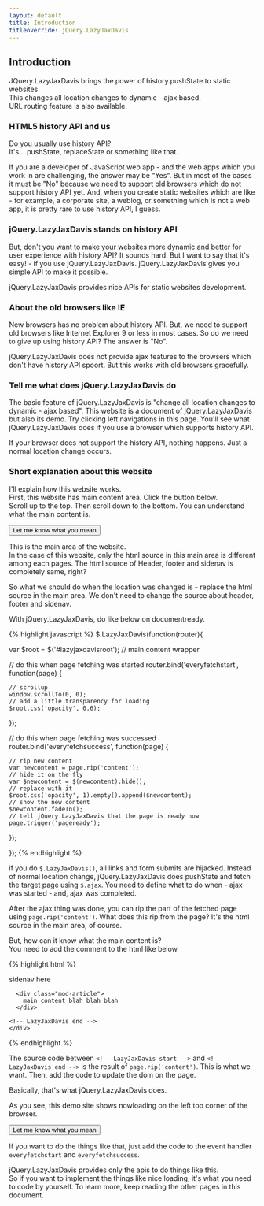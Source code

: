 ```yaml
---
layout: default
title: Introduction
titleoverride: jQuery.LazyJaxDavis
---
```


## Introduction

JQuery.LazyJaxDavis brings the power of history.pushState to static websites.  
This changes all location changes to dynamic - ajax based.  
URL routing feature is also available.

### HTML5 history API and us

Do you usually use history API?  
It's... pushState, replaceState or something like that.  

If you are a developer of JavaScript web app - and the web apps which you work in are challenging, the answer may be "Yes". But in most of the cases it must be "No" because we need to support old browsers which do not support history API yet. And, when you create static websites which are like - for example, a corporate site, a weblog, or something which is not a web app, it is pretty rare to use history API, I guess.

### jQuery.LazyJaxDavis stands on history API

But, don't you want to make your websites more dynamic and better for user experience with history API? It sounds hard. But I want to say that it's easy! - if you use jQuery.LazyJaxDavis. jQuery.LazyJaxDavis gives you simple API to make it possible.

jQuery.LazyJaxDavis provides nice APIs for static websites development.

### About the old browsers like IE

New browsers has no problem about history API. But, we need to support old browsers like Internet Explorer 9 or less in most cases. So do we need to give up using history API? The answer is "No".

jQuery.LazyJaxDavis does not provide ajax features to the browsers which don't have history API spoort. But this works with old browsers gracefully.

### Tell me what does jQuery.LazyJaxDavis do

The basic feature of jQuery.LazyJaxDavis is "change all location changes to dynamic - ajax based". This website is a document of jQuery.LazyJaxDavis but also its demo. Try clicking left navigations in this page. You'll see what jQuery.LazyJaxDavis does if you use a browser which supports history API.

If your browser does not support the history API, nothing happens. Just a normal location change occurs.

### Short explanation about this website

I'll explain how this website works.  
First, this website has main content area. Click the button below.  
Scroll up to the top. Then scroll down to the bottom. You can understand what the main content is.

<button id="whatthemaincontent">Let me know what you mean</button>

This is the main area of the website.  
In the case of this website, only the html source in this main area is different among each pages. The html source of Header, footer and sidenav is completely same, right?

So what we should do when the location was changed is - replace the html source in the main area. We don't need to change the source about header, footer and sidenav.

With jQuery.LazyJaxDavis, do like below on documentready.

{% highlight javascript %}
$.LazyJaxDavis(function(router){

  var $root = $('#lazyjaxdavisroot'); // main content wrapper

  // do this when page fetching was started
  router.bind('everyfetchstart', function(page) {

    // scrollup
    window.scrollTo(0, 0);
    // add a little transparency for loading
    $root.css('opacity', 0.6);

  });

  // do this when page fetching was successed
  router.bind('everyfetchsuccess', function(page) {
    
    // rip new content
    var newcontent = page.rip('content');
    // hide it on the fly
    var $newcontent = $(newcontent).hide();
    // replace with it
    $root.css('opacity', 1).empty().append($newcontent); 
    // show the new content
    $newcontent.fadeIn();
    // tell jQuery.LazyJaxDavis that the page is ready now
    page.trigger('pageready');

  });

});
{% endhighlight %}

if you do `$.LazyJaxDavis()`, all links and form submits are hijacked. Instead of normal location change, jQuery.LazyJaxDavis does pushState and fetch the target page using `$.ajax`. You need to define what to do when - ajax was started - and,  ajax was completed.

After the ajax thing was done, you can rip the part of the fetched page using `page.rip('content')`. What does this rip from the page? It's the html source in the main area, of course.

But, how can it know what the main content is?  
You need to add the comment to the html like below.

{% highlight html %}
<div class="mod-body">
  sidenav here
  <div class="mod-main">
    <div id="lazyjaxdavisroot">
    <!-- LazyJaxDavis start -->

      <div class="mod-article">
        main content blah blah blah
      </div>

    <!-- LazyJaxDavis end -->
    </div>
  </div>
</div>
{% endhighlight %}

The source code between `<!-- LazyJaxDavis start -->` and `<!-- LazyJaxDavis end -->` is the result of `page.rip('content')`. This is what we want. Then, add the code to update the dom on the page.

Basically, that's what jQuery.LazyJaxDavis does.  

As you see, this demo site shows nowloading on the left top corner of the browser.

<button id="whattheloading">Let me know what you mean</button>

If you want to do the things like that, just add the code to the event handler `everyfetchstart` and `everyfetchsuccess`.

jQuery.LazyJaxDavis provides only the apis to do things like this.  
So if you want to implement the things like nice loading, it's what you need to code by yourself. To learn more, keep reading the other pages in this document.
